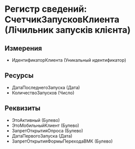 ﻿# Регистр сведений: СчетчикЗапусковКлиента (Лічильник запусків клієнта)

## Измерения

- ИдентификаторКлиента (Уникальный идентификатор)

## Ресурсы

- ДатаПоследнегоЗапуска (Дата)
- КоличествоЗапусков (Число)

## Реквизиты

- ЭтоАктивный (Булево)
- ЭтоМобильныйКлиент (Булево)
- ЗапретОткрытияОпроса (Булево)
- ДатаПервогоЗапуска (Дата)
- ЗапретОткрытияФормыПереходаВМК (Булево)


